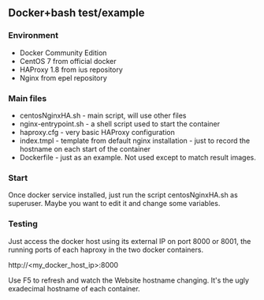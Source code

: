 ## Docker+bash test/example

### Environment

- Docker Community Edition
- CentOS 7 from official docker
- HAProxy 1.8 from ius repository
- Nginx from epel repository

### Main files

- centosNginxHA.sh - main script, will use other files
- nginx-entrypoint.sh - a shell script used to start the container
- haproxy.cfg - very basic HAProxy configuration
- index.tmpl - template from default nginx installation - just to 
        record the hostname on each start of the container
- Dockerfile - just as an example. Not used except to match result images.

### Start

Once docker service installed, just run the script centosNginxHA.sh as superuser.
Maybe you want to edit it and change some variables.

### Testing

Just access the docker host using its external IP on port 8000 or 8001, the running
ports of each haproxy in the two docker containers.

http://<my_docker_host_ip>:8000

Use F5 to refresh and watch the Website hostname changing. It's the ugly exadecimal
hostname of each container.
